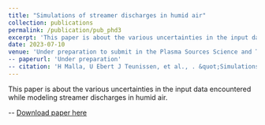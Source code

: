 ```yaml
---
title: "Simulations of streamer discharges in humid air"
collection: publications
permalink: /publication/pub_phd3
excerpt: 'This paper is about the various uncertainties in the input data encountered while modeling streamer discharges in humid air.'
date: 2023-07-10
venue: 'Under preparation to submit in the Plasma Sources Science and Technology'
-- paperurl: 'Under preparation'
-- citation: 'H Malla, U Ebert J Teunissen, et al., . &quot;Simulations of streamer discharges in humid air.&quot; <i>PSST</i>. 1(1).'
---
```

This paper is about the various uncertainties in the input data encountered while modeling streamer discharges in humid air.

-- [Download paper here](https://arxiv.org/pdf/2302.11463.pdf)
